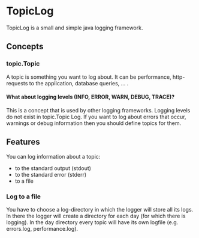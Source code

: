 # TopicLog
TopicLog is a small and simple java logging framework.

## Concepts
### topic.Topic
A topic is something you want to log about. It can be performance, http-requests to the application,
database queries, ... .

#### What about logging levels (INFO, ERROR, WARN, DEBUG, TRACE)?
This is a concept that is used by other logging frameworks. Logging levels do not exist in topic.Topic Log.
If you want to log about errors that occur, warnings or debug information then you should define topics for them.

## Features
You can log information about a topic:
* to the standard output (stdout)
* to the standard error (stderr)
* to a file

### Log to a file
You have to choose a log-directory in which the logger will store all its logs.
In there the logger will create a directory for each day (for which there is logging).
In the day directory every topic will have its own logfile (e.g. errors.log, performance.log).